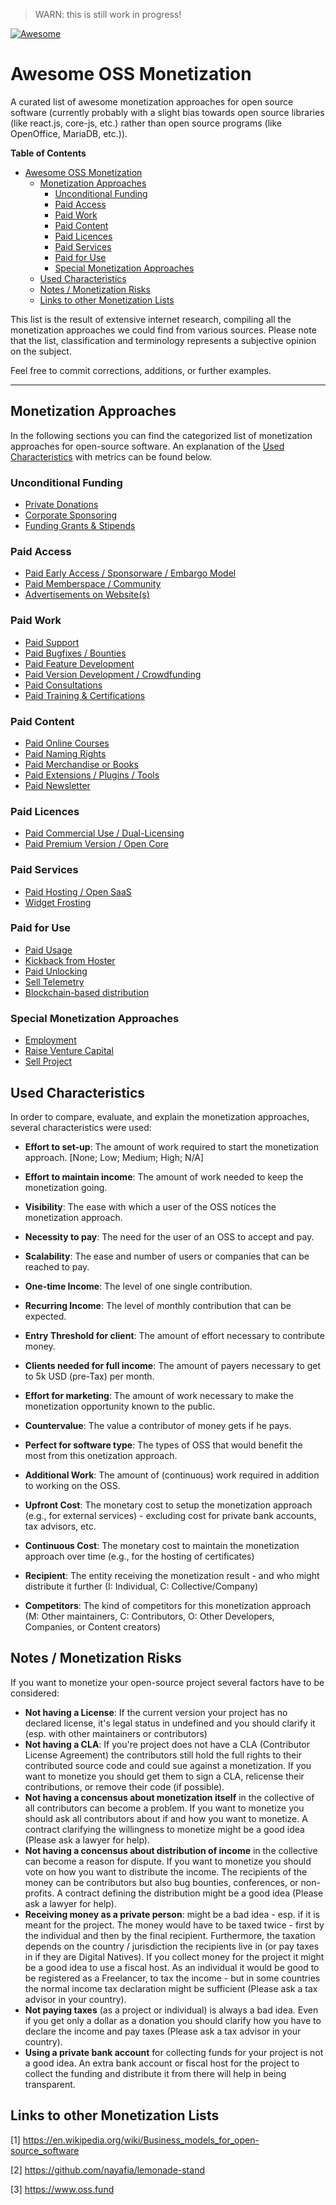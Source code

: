 > WARN: this is still work in progress!

[![Awesome](https://awesome.re/badge-flat.svg)](https://awesome.re)

# Awesome OSS Monetization
A curated list of awesome monetization approaches for open source software (currently probably with a slight bias towards open source libraries (like react.js, core-js, etc.) rather than open source programs (like OpenOffice, MariaDB, etc.)).

__Table of Contents__
- [Awesome OSS Monetization](#awesome-oss-monetization)
  - [Monetization Approaches](#monetization-approaches)
    - [Unconditional Funding](#unconditional-funding)
    - [Paid Access](#paid-access)
    - [Paid Work](#paid-work)
    - [Paid Content](#paid-content)
    - [Paid Licences](#paid-licences)
    - [Paid Services](#paid-services)
    - [Paid for Use](#paid-for-use)
    - [Special Monetization Approaches](#special-monetization-approaches)
  - [Used Characteristics](#used-characteristics)
  - [Notes / Monetization Risks](#notes--monetization-risks)
  - [Links to other Monetization Lists](#links-to-other-monetization-lists)

This list is the result of extensive internet research, compiling all the monetization approaches we could find from various sources. Please note that the list, classification and terminology represents a subjective opinion on the subject.

Feel free to commit corrections, additions, or further examples.

---
## Monetization Approaches

In the following sections you can find the categorized list of monetization approaches for open-source software.
An explanation of the [Used Characteristics](#used-characteristics) with metrics can be found below.

### Unconditional Funding
* [Private Donations](./approaches/private-donations.md)
* [Corporate Sponsoring](./approaches/corporate-sponsoring.md)
* [Funding Grants & Stipends](./approaches/grants-and-stipends.md)

### Paid Access
* [Paid Early Access / Sponsorware / Embargo Model](./approaches/early-access.md)
* [Paid Memberspace / Community](./approaches/memberspace.md)
* [Advertisements on Website(s)](./approaches/advertisements.md)

### Paid Work
* [Paid Support](./approaches/paid-support.md)
* [Paid Bugfixes / Bounties](./approaches/paid-bugfixes.md)
* [Paid Feature Development](./approaches/paid-features.md)
* [Paid Version Development / Crowdfunding](./approaches/paid-versions.md)
* [Paid Consultations](./approaches/paid-consultations.md)
* [Paid Training & Certifications](./approaches/paid-certifications.md)

### Paid Content
* [Paid Online Courses](./approaches/paid-courses.md)
* [Paid Naming Rights](./approaches/paid-version-names.md)
* [Paid Merchandise or Books](./approaches/paid-merchandise.md)
* [Paid Extensions / Plugins / Tools](./approaches/paid-tools.md)
* [Paid Newsletter](./approaches/paid-newsletter.md)

### Paid Licences
* [Paid Commercial Use / Dual-Licensing](./approaches/dual-licensing.md)
* [Paid Premium Version / Open Core](./approaches/open-core.md)

### Paid Services
* [Paid Hosting / Open SaaS](./approaches/paid-hosting.md)
* [Widget Frosting](./approaches/widget-frosting.md)

### Paid for Use
* [Paid Usage](./approaches/paid-usage.md)
* [Kickback from Hoster](./approaches/kickback.md)
* [Paid Unlocking](./approaches/paid-unlocking.md)
* [Sell Telemetry](./approaches/telemetry.md)
* [Blockchain-based distribution](./approaches/blockchain-distribution.md)

### Special Monetization Approaches
* [Employment](./approaches/employement.md)
* [Raise Venture Capital](./approaches/raise-venture-capital.md)
* [Sell Project](./approaches/acquisition.md)

## Used Characteristics
In order to compare, evaluate, and explain the monetization approaches, several characteristics were used: 
* __Effort to set-up__: The amount of work required to start the monetization approach. [None; Low; Medium; High; N/A]
* __Effort to maintain income__: The amount of work needed to keep the monetization going. 
* __Visibility__: The ease with which a user of the OSS notices the monetization approach. 
* __Necessity to pay__: The need for the user of an OSS to accept and pay. 
* __Scalability__: The ease and number of users or companies that can be reached to pay. 
* __One-time Income__: The level of one single contribution. 
* __Recurring Income__: The level of monthly contribution that can be expected. 
* __Entry Threshold for client__: The amount of effort necessary to contribute money. 
* __Clients needed for full income__: The amount of payers necessary to get to 5k USD (pre-Tax) per month. 

* __Effort for marketing__: The amount of work necessary to make the monetization opportunity known to the public. 
* __Countervalue__: The value a contributor of money gets if he pays. 
* __Perfect for software type__: The types of OSS that would benefit the most from this onetization approach. 

* __Additional Work__: The amount of (continuous) work required in addition to working on the OSS. 
* __Upfront Cost__: The monetary cost to setup the monetization approach (e.g., for external services) - excluding cost for private bank accounts, tax advisors, etc. 
* __Continuous Cost__: The monetary cost to maintain the monetization approach over time (e.g., for the hosting of certificates)
* __Recipient__: The entity receiving the monetization result - and who might distribute it further (I: Individual, C: Collective/Company)
* __Competitors__: The kind of competitors for this monetization approach (M: Other maintainers, C: Contributors, O: Other Developers, Companies, or Content creators)

## Notes / Monetization Risks
If you want to monetize your open-source project several factors have to be considered:
* __Not having a License__: If the current version your project has no declared license, it's legal status in undefined and you should clarify it (esp. with other maintainers or contributors)
* __Not having a CLA__: If you're project does not have a CLA (Contributor License Agreement) the contributors still hold the full rights to their contributed source code and could sue against a monetization. If you want to monetize you should get them to sign a CLA, relicense their contributions, or remove their code (if possible).
* __Not having a concensus about monetization itself__ in the collective of all contributors can become a problem. If you want to monetize you should ask all contributors about if and how you want to monetize. A contract clarifying the willingness to monetize might be a good idea (Please ask a lawyer for help).
* __Not having a concensus about distribution of income__ in the collective can become a reason for dispute. If you want to monetize you should vote on how you want to distribute the income. The recipients of the money can be contributors but also bug bounties, conferences, or non-profits. A contract defining the distribution might be a good idea (Please ask a lawyer for help).
* __Receiving money as a private person__: might be a bad idea - esp. if it is meant for the project. The money would have to be taxed twice - first by the individual and then by the final recipient. Furthermore, the taxation depends on the country / jurisdiction the recipients live in (or pay taxes in if they are Digital Natives). If you collect money for the project it might be a good idea to use a fiscal host. As an individual it would be good to be registered as a Freelancer, to tax the income - but in some countries the normal income tax declaration might be sufficient (Please ask a tax advisor in your country).
* __Not paying taxes__ (as a project or individual) is always a bad idea. Even if you get only a dollar as a donation you should clarify how you have to declare the income and pay taxes (Please ask a tax advisor in your country).
* __Using a private bank account__ for collecting funds for your project is not a good idea. An extra bank account or fiscal host for the project to collect the funding and distribute it from there will help in being transparent.

## Links to other Monetization Lists
[1] https://en.wikipedia.org/wiki/Business_models_for_open-source_software

[2] https://github.com/nayafia/lemonade-stand 

[3] https://www.oss.fund


